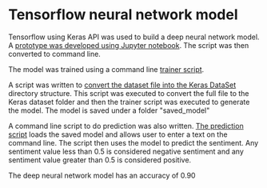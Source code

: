 # Tensorflow neural network model
Tensorflow using Keras API was used to build a deep neural network model. A [prototype was developed using Jupyter notebook](Sentiment%20Analysis%20using%20TensorFlow.ipynb). The script was then converted to command line.  

The model was trained using a command line [trainer script](sentiment_trainer.py). 

A script was written to [convert the dataset file into the Keras DataSet](convert_to_keras_dataset.py) directory structure. This script was executed to convert the full file to the Keras dataset folder and then the trainer script was executed to generate the model. The model is saved under a folder "saved_model"

A command line script to do prediction was also written. [The prediction script](sentiment_predicter.py) loads the saved model and allows user to enter a text on the command line. The script then uses the model to predict the sentiment. Any sentiment value less than 0.5 is considered negative sentiment and any sentiment value greater than 0.5 is considered positive.

The deep neural network model has an accuracy of 0.90

